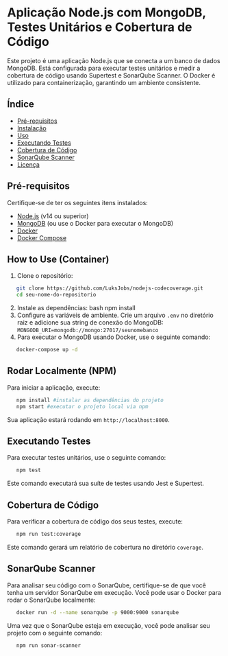 # Aplicação Node.js com MongoDB, Testes Unitários e Cobertura de Código

Este projeto é uma aplicação Node.js que se conecta a um banco de dados MongoDB. Está configurada para executar testes unitários e medir a cobertura de código usando Supertest e SonarQube Scanner. O Docker é utilizado para containerização, garantindo um ambiente consistente.

## Índice

- [Pré-requisitos](#pré-requisitos)
- [Instalação](#instalação)
- [Uso](#uso)
- [Executando Testes](#executando-testes)
- [Cobertura de Código](#cobertura-de-código)
- [SonarQube Scanner](#sonarqube-scanner)
- [Licença](#licença)

## Pré-requisitos

Certifique-se de ter os seguintes itens instalados:

- [Node.js](https://nodejs.org/) (v14 ou superior)
- [MongoDB](https://www.mongodb.com/try/download/community) (ou use o Docker para executar o MongoDB)
- [Docker](https://www.docker.com/get-started)
- [Docker Compose](https://docs.docker.com/compose/install/)

## How to Use (Container)

1. Clone o repositório:
```bash
   git clone https://github.com/LuksJobs/nodejs-codecoverage.git
   cd seu-nome-do-repositorio
```
2. Instale as dependências:
bash
   npm install
3. Configure as variáveis de ambiente. Crie um arquivo `.env` no diretório raiz e adicione sua string de conexão do MongoDB:
`MONGODB_URI=mongodb://mongo:27017/seunomebanco`
4. Para executar o MongoDB usando Docker, use o seguinte comando:
```bash
   docker-compose up -d
```
## Rodar Localmente (NPM)

Para iniciar a aplicação, execute:
```bash
   npm install #instalar as dependências do projeto
   npm start #executar o projeto local via npm 
```
Sua aplicação estará rodando em `http://localhost:8000`.

## Executando Testes

Para executar testes unitários, use o seguinte comando:
```bash
   npm test
```
Este comando executará sua suíte de testes usando Jest e Supertest.

## Cobertura de Código

Para verificar a cobertura de código dos seus testes, execute:
```bash
   npm run test:coverage
```
Este comando gerará um relatório de cobertura no diretório `coverage`.

## SonarQube Scanner

Para analisar seu código com o SonarQube, certifique-se de que você tenha um servidor SonarQube em execução. Você pode usar o Docker para rodar o SonarQube localmente:
```bash
   docker run -d --name sonarqube -p 9000:9000 sonarqube
```
Uma vez que o SonarQube esteja em execução, você pode analisar seu projeto com o seguinte comando:
```bash
   npm run sonar-scanner
```
